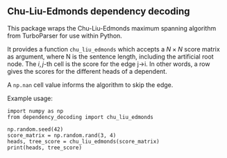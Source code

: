 ## Chu-Liu-Edmonds dependency decoding

This package wraps the Chu-Liu-Edmonds maximum spanning algorithm from TurboParser for use within Python.
 
It provides a function `chu_liu_edmonds` which accepts a $N \times N$ score matrix as argument, where N is the sentence length, including the artificial root node.
The $i,j$-th cell is the score for the edge j->i. In other words, a row gives the scores for the different heads of a dependent. 

A `np.nan` cell value informs the algorithm to skip the edge. 
 
Example usage:

```
import numpy as np
from dependency_decoding import chu_liu_edmonds

np.random.seed(42)
score_matrix = np.random.rand(3, 4)
heads, tree_score = chu_liu_edmonds(score_matrix)
print(heads, tree_score)
```